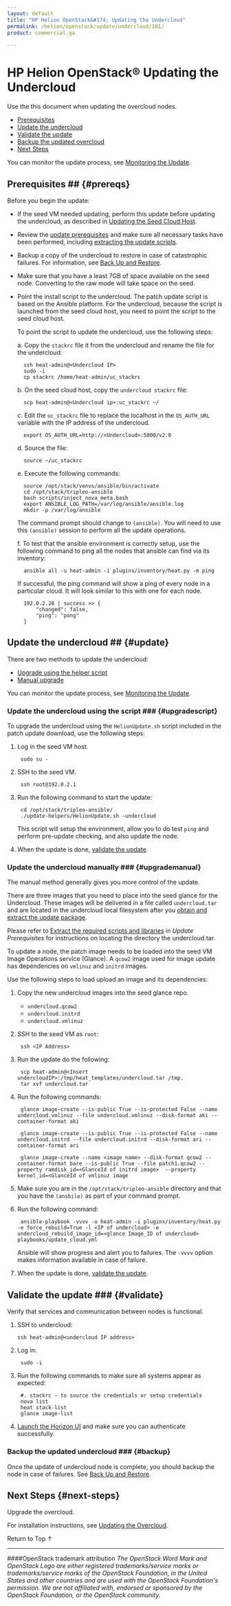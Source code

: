 ```yaml
---
layout: default
title: "HP Helion OpenStack&#174; Updating the Undercloud"
permalink: /helion/openstack/update/undercloud/101/
product: commercial.ga

---
```

<!--PUBLISHED-->


<script>

function PageRefresh {
onLoad="window.refresh"
}

PageRefresh();

</script>
<!--
<p style="font-size: small;"> <a href="/helion/openstack/">&#9664; PREV | <a href="/helion/openstack/">&#9650; UP</a> | <a href="/helion/openstack/faq/">NEXT &#9654; </a></p>
-->
# HP Helion OpenStack&reg; Updating the Undercloud
<!-- No readme in 1.0.1 per Jon Lowe
The *Readme.txt* that comes with a patch update will tell you what nodes need to be updated as a result of this patch. It will be located in the directory described in the [Extract the required scripts and libraries](/helion/openstack/update/prereqs/101/#extract).  

If the Readme.txt does not list undercloud nodes, skip this document and proceed to [Updating the Undercloud](/helion/openstack/update/overcloud/101/). -->

Use the this document when updating the overcloud nodes.

* [Prerequisites](#prereqs)
* [Update the undercloud](#update)
* [Validate the update](#validate)
* [Backup the updated overcloud](#backup)
* [Next Steps](#next-steps)

You can monitor the update process, see [Monitoring the Update](/helion/openstack/update/monitor/101/).

## Prerequisites ## {#prereqs}

Before you begin the update:

* If the seed VM needed updating, perform this update before updating the undercloud, as described in [Updating the Seed Cloud Host](/helion/openstack/update/seed/101/).

* Review the [update prerequisites](/helion/openstack/update/prereqs/101/) and make sure all necessary tasks have been performed, including [extracting the update scripts](/helion/openstack/update/prereqs/101/#extract).

* Backup a copy of the undercloud to restore in case of catastrophic failures.  For information, see [Back Up and Restore](/helion/openstack/backup.restore/).  

* Make sure that you have a least 7GB of space available on the seed node. Converting to the raw mode will take space on the seed. 
	<!-- 
	If you are low on space and you updated the seed previously please refer to the [Cleanup section](/helion/openstack/update/seed/101/) in *Updating the Seed Cloud Host* for information on removing post-update files. The backup/restore process should remove these files. You can check to make sure the files have been removed. -->

* Point the install script to the undercloud. The patch update script is based on the Ansible platform. For the undercloud, because the script is launched from the seed cloud host, you need to point the script to the seed cloud host.

	To point the script to update the undercloud, use the following steps:

	a. Copy the `stackrc` file it from the undercloud and rename the file for the undercloud:

		ssh heat-admin@<Undercloud IP>
		sudo -i
		cp stackrc /home/heat-admin/uc_stackrc

	b. On the seed cloud host, copy the `undercloud stackrc` file:

		scp heat-admin@<Undercloud ip>:uc_stackrc ~/

	c. Edit the `uc_stackrc` file to replace the localhost in the `OS_AUTH_URL` variable with the IP address of the undercloud.  

		export OS_AUTH_URL=http://<Undercloud>:5000/v2.0
	
	d. Source the file:
	
		source ~/uc_stackrc
	
	e. Execute the following commands:

		source /opt/stack/venvs/ansible/bin/activate
		cd /opt/stack/tripleo-ansible
		bash scripts/inject_nova_meta.bash
		export ANSIBLE_LOG_PATH=/var/log/ansible/ansible.log
		mkdir -p /var/log/ansible

	The command prompt should change to `(ansible)`. You will need to use this `(ansible)` session to perform all the update operations.

	f. To test that the ansible environment is correctly setup, use the following command to ping all the nodes that ansible can find via its inventory: 

		ansible all -u heat-admin -i plugins/inventory/heat.py -m ping  

	If successful, the ping command will show a ping of every node in a particular cloud.  It will look similar to this with one for each node.  

		192.0.2.28 | success >> {
			"changed": false,
			"ping": "pong"
		}	


## Update the undercloud ## {#update}

There are two methods to update the undercloud: 

* [Upgrade using the helper script](#upgradescript)
* [Manual upgrade](#upgrademanual)

You can monitor the update process, see [Monitoring the Update](/helion/openstack/update/monitor/101/).

### Update the undercloud using the script ### {#upgradescript}

To upgrade the undercloud using the `HelionUpdate.sh` script included in the patch update download, use the following steps:

1. Log in the seed VM host.

		sudo su -

2. SSH to the seed VM.

		ssh root@192.0.2.1 

3. Run the following command to start the update:

		cd /opt/stack/tripleo-ansible/
		./update-helpers/HelionUpdate.sh -undercloud

	This script will setup the environment, allow you to do test `ping` and perform pre-update checking, and also update the node.  

4. When the update is done, [validate the update](#validate). 


### Update the undercloud manually ### {#upgrademanual}

The manual method generally gives you more control of the update. 

There are three images that you need to place into the seed glance for the Undercloud. These images will be delivered in a file called `undercloud.tar` and are located in the undercloud local filesystem after you [obtain and extract the update package](/helion/openstack/update/download/101/).  

Please refer to [Extract the required scripts and libraries](/helion/openstack/update/prereqs/101/#extract) in *Update Prerequisites* for instructions on locating the directory the undercloud.tar.  

To update a node, the patch image needs to be loaded into the seed VM Image Operations service (Glance).  A `qcow2` image used for image update has dependencies on `vmlinuz` and `initrd` images.  

Use the following steps to load upload an image and its dependencies:  


1. Copy the new undercloud images into the seed glance repo.  

	* `undercloud.qcow2` 
	* `undercloud.initrd` 
	* `undercloud.vmlinuz`

2. SSH to the seed VM as `root`:

 		ssh <IP Address>

3. Run the update do the following:

		scp heat-admin@<Insert undercloudIP>:/tmp/heat_templates/undercloud.tar /tmp.  
		tar xvf undercloud.tar 

4. Run the following commands:

		glance image-create --is-public True --is-protected False --name undercloud.vmlinuz --file undercloud.vmlinuz --disk-format aki --container-format aki

		glance image-create --is-public True --is-protected False --name undercloud.initrd --file undercloud.initrd --disk-format ari --container-format ari

		glance image-create --name <image name> --disk-format qcow2 --container-format bare --is-public True --file patch1.qcow2 --property ramdisk_id=<GlanceId of initrd image>  --property kernel_id=<GlanceId of vmlinuz image

5.	Make sure you are in the `/opt/stack/tripleo-ansible` directory and that you have the `(ansbile)` as part of your command prompt.

6. Run the following command:

		ansible-playbook -vvvv -u heat-admin -i plugins/inventory/heat.py -e force_rebuild=True -l <IP of undercloud> -e undercloud_rebuild_image_id=<glance Image_ID of undercloud> playbooks/update_cloud.yml

	Ansible will show progress and alert you to failures.  The `-vvvv` option makes information available in case of failure. 

7. When the update is done, [validate the update](#validate). 

## Validate the update ### {#validate}

Verify that services and communication between nodes is functional.

1.	SSH to undercloud:

		ssh heat-admin@<undercloud IP address>

2. Log in:

		sudo -i

3. Run the following commands to make sure all systems appear as expected:

		#. stackrc - to source the credentials or setup credentials
		nova list
		heat stack-list
		glance image-list

4. [Launch the Horizon UI](/helion/openstack/dashboard/login/) and make sure you can authenticate successfully.

### Backup the updated undercloud ### {#backup}

Once the update of undercloud node is complete, you should backup the node in case of failures.  See [Back Up and Restore](/helion/openstack/backup.restore/).

## Next Steps {#next-steps}

Upgrade the overcloud. 

For installation instructions, see [Updating the Overcloud](/helion/openstack/update/overcloud/101/).


<a href="#top" style="padding:14px 0px 14px 0px; text-decoration: none;"> Return to Top &#8593; </a>


----
####OpenStack trademark attribution
*The OpenStack Word Mark and OpenStack Logo are either registered trademarks/service marks or trademarks/service marks of the OpenStack Foundation, in the United States and other countries and are used with the OpenStack Foundation's permission. We are not affiliated with, endorsed or sponsored by the OpenStack Foundation, or the OpenStack community.*


